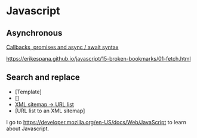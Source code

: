 
# Javascript

## Asynchronous

[Callbacks, promises and async / await syntax](https://erikespana.github.io/javascript/asynchronous/)

https://erikespana.github.io/javascript/15-broken-bookmarks/01-fetch.html

## Search and replace

- [Template]
- []
- [XML sitemap -> URL list](https://erikespana.github.io/javascript/tools/xml-sitemaps/10-Replace-xml-to-list.html)
- [URL list to an XML sitemap]


I go to https://developer.mozilla.org/en-US/docs/Web/JavaScript to learn about Javascript.
